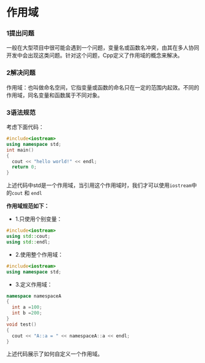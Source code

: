 # 作用域
### 1提出问题
一般在大型项目中很可能会遇到一个问题，变量名或函数名冲突，由其在多人协同开发中会出现这类问题。针对这个问题，Cpp定义了作用域的概念来解决。<br>

### 2解决问题
作用域：也叫做命名空间，它指变量或函数的命名只在一定的范围内起效。不同的作用域，同名变量和函数属于不同对象。<br>

### 3语法规范
考虑下面代码：<br>
```cpp
#include<iostream>
using namespace std;
int main()
{
  cout << "hello world!" << endl;
  return 0;
}
```
上述代码中std是一个作用域，当引用这个作用域时，我们才可以使用``iostream``中的``cout`` 和 ``endl``<br>

__作用域规范如下：__<br>

- 1.只使用个别变量：<br>
```cpp
#include<iostream>
using std::cout;
using std::endl;
```

- 2.使用整个作用域：<br>
```cpp
#include<iostream>
using namespace std;
```

- 3.定义作用域：<br>
```cpp
namespace namespaceA
{
  int a =100;
  int b =200;
}
void test()
{
  cout << "A::a = " << namespaceA::a << endl;
}
```
上述代码展示了如何自定义一个作用域。<br>

